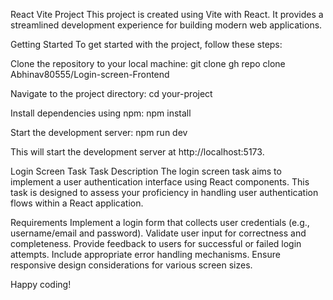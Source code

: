React Vite Project
This project is created using Vite with React. It provides a streamlined development experience for building modern web applications.

Getting Started
To get started with the project, follow these steps:

Clone the repository to your local machine:
git clone gh repo clone Abhinav80555/Login-screen-Frontend

Navigate to the project directory:
cd your-project

Install dependencies using npm:
npm install

Start the development server:
npm run dev

This will start the development server at http://localhost:5173.

Login Screen Task
Task Description
The login screen task aims to implement a user authentication interface using React components. This task is designed to assess your proficiency in handling user authentication flows within a React application.

Requirements
Implement a login form that collects user credentials (e.g., username/email and password).
Validate user input for correctness and completeness.
Provide feedback to users for successful or failed login attempts.
Include appropriate error handling mechanisms.
Ensure responsive design considerations for various screen sizes.

Happy coding!
